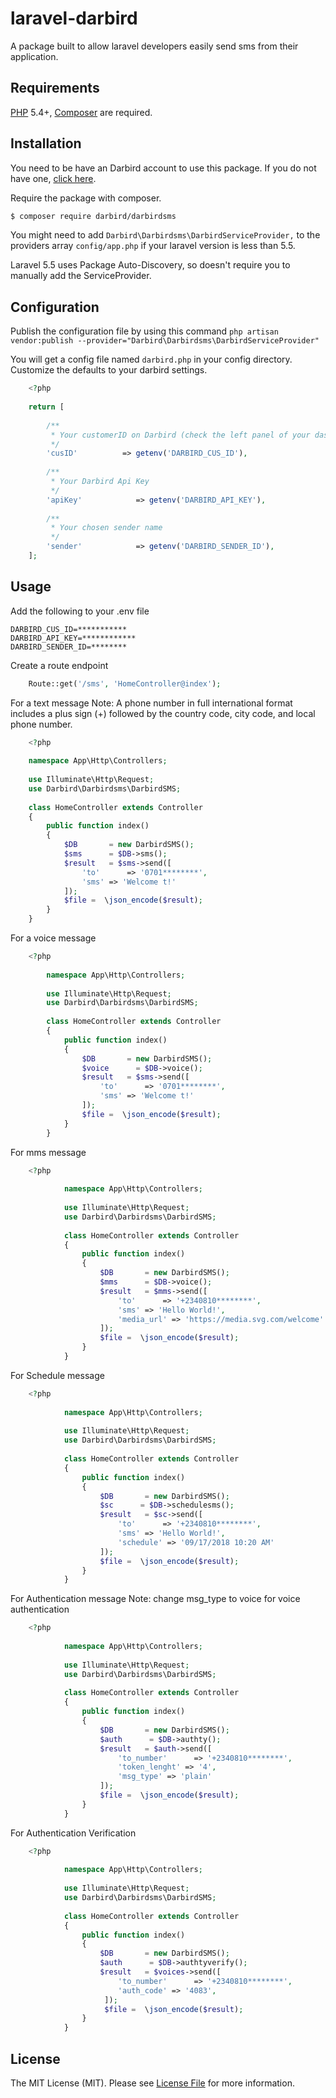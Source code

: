 # laravel-darbird

A package built to allow laravel developers easily send sms from their application. 
## Requirements
[PHP](https://php.net) 5.4+, [Composer](https://getcomposer.org) are required.

## Installation
You need to be have an Darbird account to use this package. If you do not have one, [click here](https://console.darbird.com).

Require the package with composer.
``` bash
$ composer require darbird/darbirdsms
```
You might need to add `Darbird\Darbirdsms\DarbirdServiceProvider,` to the providers array `config/app.php` if your laravel version is less than 5.5.

Laravel 5.5 uses Package Auto-Discovery, so doesn't require you to manually add the ServiceProvider.

## Configuration
Publish the configuration file by using this command
`php artisan vendor:publish --provider="Darbird\Darbirdsms\DarbirdServiceProvider"`

You will get a config file named `darbird.php` in your config directory. Customize the defaults to your darbird settings.
```php
    <?php 
    
    return [
    
        /**
         * Your customerID on Darbird (check the left panel of your dashboard)
         */
        'cusID'          => getenv('DARBIRD_CUS_ID'),
    
        /**
         * Your Darbird Api Key
         */
        'apiKey'            => getenv('DARBIRD_API_KEY'),
    
        /**
         * Your chosen sender name
         */
        'sender'            => getenv('DARBIRD_SENDER_ID'),
    ];
```


## Usage
Add the following to your .env file

```dotenv
DARBIRD_CUS_ID=***********
DARBIRD_API_KEY=************
DARBIRD_SENDER_ID=********
```
Create a route endpoint

```php
    Route::get('/sms', 'HomeController@index');
```
For a text message
Note: A phone number in full international format includes a plus sign (+) followed by the country code, city code, and local phone number. 
```php
    <?php
    
    namespace App\Http\Controllers;
    
    use Illuminate\Http\Request;
    use Darbird\Darbirdsms\DarbirdSMS;
    
    class HomeController extends Controller
    {
        public function index()
        {
            $DB       = new DarbirdSMS();
            $sms      = $DB->sms();
            $result   = $sms->send([
                'to'      => '0701********',
                'sms' => 'Welcome t!'
            ]);
            $file =  \json_encode($result);
        }
    }
```
For a voice message
```php
    <?php
        
        namespace App\Http\Controllers;
        
        use Illuminate\Http\Request;
        use Darbird\Darbirdsms\DarbirdSMS;
        
        class HomeController extends Controller
        {
            public function index()
            {
                $DB       = new DarbirdSMS();
                $voice      = $DB->voice();
                $result   = $sms->send([
                    'to'      => '0701********',
                    'sms' => 'Welcome t!'
                ]);
                $file =  \json_encode($result);
            }
        }
```
For mms message
```php
    <?php
            
            namespace App\Http\Controllers;
            
            use Illuminate\Http\Request;
            use Darbird\Darbirdsms\DarbirdSMS;
            
            class HomeController extends Controller
            {
                public function index()
                {
                    $DB       = new DarbirdSMS();
                    $mms      = $DB->voice();
                    $result   = $mms->send([
                        'to'      => '+2340810********',
                        'sms' => 'Hello World!',
                        'media_url' => 'https://media.svg.com/welcome'
                    ]);
                    $file =  \json_encode($result);
                }
            }
```
For Schedule message
```php
    <?php
            
            namespace App\Http\Controllers;
            
            use Illuminate\Http\Request;
            use Darbird\Darbirdsms\DarbirdSMS;
            
            class HomeController extends Controller
            {
                public function index()
                {
                    $DB       = new DarbirdSMS();
                    $sc      = $DB->schedulesms();
                    $result   = $sc->send([
                        'to'      => '+2340810********',
                        'sms' => 'Hello World!',
                        'schedule' => '09/17/2018 10:20 AM'
                    ]);
                    $file =  \json_encode($result);
                }
            }
```
For Authentication message 
Note: change msg_type to voice for voice authentication 
```php
    <?php
            
            namespace App\Http\Controllers;
            
            use Illuminate\Http\Request;
            use Darbird\Darbirdsms\DarbirdSMS;
            
            class HomeController extends Controller
            {
                public function index()
                {
                    $DB       = new DarbirdSMS();
                    $auth      = $DB->authty();
                    $result   = $auth->send([
                        'to_number'      => '+2340810********',
                        'token_lenght' => '4',
                        'msg_type' => 'plain'
                    ]);
                    $file =  \json_encode($result);
                }
            }
```
For Authentication Verification 

```php
    <?php
            
            namespace App\Http\Controllers;
            
            use Illuminate\Http\Request;
            use Darbird\Darbirdsms\DarbirdSMS;
            
            class HomeController extends Controller
            {
                public function index()
                {
                    $DB       = new DarbirdSMS();
                    $auth      = $DB->authtyverify();
                    $result   = $voices->send([
                        'to_number'      => '+2340810********',
                        'auth_code' => '4083',
                     ]);
                     $file =  \json_encode($result);
                }
            }
```
## License
The MIT License (MIT). Please see [License File](LICENSE.md) for more information.
